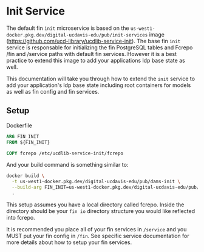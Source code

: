 # Init Service

The default fin `init` microservice is based on the `us-west1-docker.pkg.dev/digital-ucdavis-edu/pub/init-services` image (https://github.com/ucd-library/ucdlib-service-init).  The base fin `init` service is responsable for initializing the fin PostgreSQL tables and Fcrepo /fin and /service paths with default fin services.  However it is a best practice to extend this image to add your applications ldp base state as well.

This documentation will take you through how to extend the `init` service to add your application's ldp base state including root containers for models as well as fin config and fin services.

## Setup

Dockerfile

```Dockerfile
ARG FIN_INIT
FROM ${FIN_INIT}

COPY fcrepo /etc/ucdlib-service-init/fcrepo
```

And your build command is something similar to:

```bash
docker build \
  -t us-west1-docker.pkg.dev/digital-ucdavis-edu/pub/dams-init \
  --build-arg FIN_INIT=us-west1-docker.pkg.dev/digital-ucdavis-edu/pub/fin-init \
  .
```

This setup assumes you have a local directory called fcrepo.  Inside the directory should be your `fin io` directory structure you would like reflected into fcrepo.

It is recommended you place all of your fin services in `/service` and you MUST put your fin config in `/fin`.  See specific service documentation for more details about how to setup your fin services.
